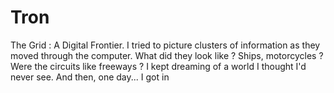 # Tron
The Grid : A Digital Frontier. 
I tried to picture clusters of information as they moved through the computer. 
What did they look like ? 
Ships, motorcycles ? 
Were the circuits like freeways ? 
I kept dreaming of a world I thought I'd never see. 
And then, one day... I got in
